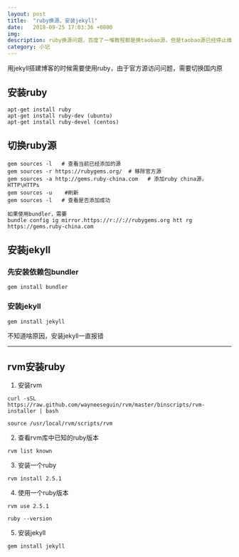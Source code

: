 ```yaml
---
layout: post
title:  "ruby换源、安装jekyll"
date:   2018-09-25 17:03:36 +0800
img:
description: ruby换源问题，百度了一堆教程都是换taobao源，但是taobao源已经停止维护了。。。
category: 小记
---
```

用jekyll搭建博客的时候需要使用ruby，由于官方源访问问题，需要切换国内原

## 安装ruby
```
apt-get install ruby
apt-get install ruby-dev (ubuntu)
apt-get install ruby-devel (centos)
```

## 切换ruby源
```
gem sources -l   # 查看当前已经添加的源
gem sources -r https://rubygems.org/  # 移除官方源
gem sources -a http://gems.ruby-china.com   # 添加ruby china源，HTTP\HTTPs
gem sources -u    #刷新
gem sources -l   # 查看是否添加成功
```

```
如果使用bundler，需要
bundle config ig mirror.https://r://://rubygems.org htt rg https://gems.ruby-china.com
```
## 安装jekyll
 
### 先安装依赖包bundler
```
gem install bundler
```
### 安装jekyll
```
gem install jekyll
```
不知道啥原因，安装jekyll一直报错

---------------

## rvm安装ruby
1. 安装rvm

```curl -sSL https://raw.github.com/wayneeseguin/rvm/master/binscripts/rvm-installer | bash```

```source /usr/local/rvm/scripts/rvm```

2. 查看rvm库中已知的ruby版本

```rvm list known```

3. 安装一个ruby

```rvm install 2.5.1```

4. 使用一个ruby版本

```rvm use 2.5.1```

```ruby --version```

5. 安装jekyll

```gem install jekyll```